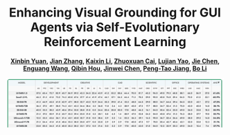 <h1 align="center">Enhancing Visual Grounding for GUI Agents via Self-Evolutionary Reinforcement Learning</h1>

<div align="center">
<b>
  <a href="https://github.com/YXB-NKU">Xinbin Yuan</a>, 
  <a href="">Jian Zhang</a>, 
  <a href="">Kaixin Li</a>, 
  <a href="">Zhuoxuan Cai</a>, 
  <a href="">Lujian Yao</a>, 
  <a href="">Jie Chen</a>, 
  <a href="">Enguang Wang</a>, 
  <a href="">Qibin Hou</a>,
  <a href="">Jinwei Chen</a>,
  <a href="">Peng-Tao Jiang</a>,
  <a href="">Bo Li</a>
</b>

![SE-GUI](leaderboard.png)
